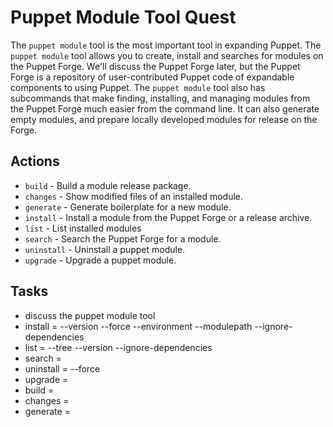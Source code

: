 
# Puppet Module Tool Quest

The `puppet module` tool is the most important tool in expanding Puppet. The `puppet module` tool allows you to create, install and searches for modules on the Puppet Forge. We'll discuss the Puppet Forge later, but the Puppet Forge is a repository of user-contributed Puppet code of expandable components to using Puppet. The `puppet module` tool also has subcommands that make finding, installing, and managing modules from the Puppet Forge much easier from the command line. It can also generate empty modules, and prepare locally developed modules for release on the Forge.

## Actions

- `build` - Build a module release package.
- `changes` - Show modified files of an installed module.
- `generate` - Generate boilerplate for a new module.
- `install` - Install a module from the Puppet Forge or a release archive.
- `list` - List installed modules
- `search` - Search the Puppet Forge for a module.
- `uninstall` - Uninstall a puppet module.
- `upgrade` - Upgrade a puppet module.

## Tasks

- discuss the puppet module tool
- install = --version --force --environment --modulepath --ignore-dependencies
- list = --tree --version --ignore-dependencies
- search = 
- uninstall = --force
- upgrade = 
- build = 
- changes = 
- generate = 
